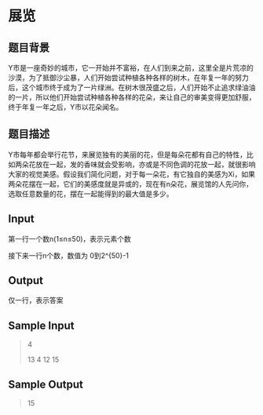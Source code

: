 # 展览
## 题目背景
Y市是一座奇妙的城市，它一开始并不富裕，在人们到来之前，这里全是片荒凉的沙漠，为了抵御沙尘暴，人们开始尝试种植各种各样的树木，在年复一年的努力后，这个城市终于成为了一片绿洲。在树木很茂盛之后，人们开始不止追求绿油油的一片，所以他们开始尝试种植各种各样的花朵，来让自己的审美变得更加舒服，终于年复一年之后，Y市以花朵闻名。
## 题目描述
Y市每年都会举行花节，来展览独有的美丽的花，但是每朵花都有自己的特性，比如两朵花放在一起，发的香味就会受影响，亦或是不同色调的花放一起，就很影响大家的视觉美感。假设我们简化问题，对于每一朵花，有它独自的美感为Xi，如果两朵花摆在一起，它们的美感度就是异或的，现在有n朵花，展览馆的人先问你，选取任意数量的花，摆在一起能得到的最大值是多少。
## Input
第一行一个数n(1≤n≤50)，表示元素个数

接下来一行n个数，数值为 0到2^{50}-1
## Output
仅一行，表示答案
## Sample Input
>4
>
>13 4 12 15
## Sample Output
>15

